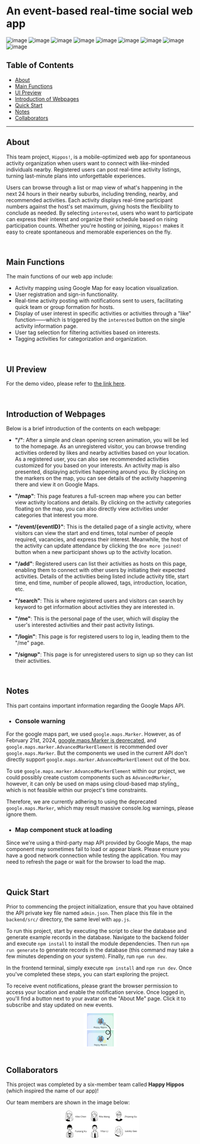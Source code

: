 # An event-based real-time social web app

![image](https://img.shields.io/badge/React-20232A?style=for-the-badge&logo=react&logoColor=61DAFB) 
![image](https://img.shields.io/badge/Vite-B73BFE?style=for-the-badge&logo=vite&logoColor=FFD62E)
![image](https://img.shields.io/badge/JavaScript-323330?style=for-the-badge&logo=javascript&logoColor=F7DF1E) 
![image](https://img.shields.io/badge/HTML5-E34F26?style=for-the-badge&logo=html5&logoColor=white) 
![image](https://img.shields.io/badge/firebase-ffca28?style=for-the-badge&logo=firebase&logoColor=black) 
![image](https://img.shields.io/badge/Tailwind_CSS-38B2AC?style=for-the-badge&logo=tailwind-css&logoColor=white) 
![image](https://img.shields.io/badge/MongoDB-4EA94B?style=for-the-badge&logo=mongodb&logoColor=white) 
![image](https://img.shields.io/badge/Figma-F24E1E?style=for-the-badge&logo=figma&logoColor=white) 
![image](https://img.shields.io/badge/axios-671ddf?&style=for-the-badge&logo=axios&logoColor=white)  

## Table of Contents 

- [About](#about)
- [Main Functions](#main-functions)
- [UI Preview](#ui-preview)
- [Introduction of Webpages](#introduction-of-webpages)
- [Quick Start](#quick-start)
- [Notes](#notes)
- [Collaborators](#collaborators)

---
## About

This team project, `Hippos!`, is a mobile-optimized web app for spontaneous activity organization when users want to connect with like-minded individuals nearby. Registered users can post real-time activity listings, turning last-minute plans into unforgettable experiences.

Users can browse through a list or map view of what's happening in the next 24 hours in their nearby suburbs, including trending, nearby, and recommended activities. Each activity displays real-time participant numbers against the host's set maximum, giving hosts the flexibility to conclude as needed. By selecting `interested`, users who want to participate can express their interest and organize their schedule based on rising participation counts. Whether you're hosting or joining,  `Hippos!` makes it easy to create spontaneous and memorable experiences on the fly. 

<br/>

## Main Functions

The main functions of our web app include:

- Activity mapping using Google Map for easy location visualization.
- User registration and sign-in functionality.
- Real-time activity posting with notifications sent to users, facilitating quick team or group formation for hosts.
- Display of user interest in specific activities or activities through a "like" function——which is triggered by the `interested` button on the single activity information page.
- User tag selection for filtering activities based on interests.
- Tagging activities for categorization and organization.

<br/>

## UI Preview

For the demo video, please refer to [the link here](https://drive.google.com/file/d/1gPh_QOOdHQUUjvk9EHO31aNr-AAB7clZ/view?usp=drive_link).

<br/>

## Introduction of Webpages

Below is a brief introduction of the contents on each webpage:

- **"/"**: After a simple and clean opening screen animation, you will be led to the homepage. As an unregistered visitor, you can browse trending activities ordered by likes and nearby activities based on your location. As a registered user, you can also see recommended activities customized for you based on your interests. An activity map is also presented, displaying activities happening around you. By clicking on the markers on the map, you can see details of the activity happening there and view it on Google Maps.

- **"/map"**: This page features a full-screen map where you can better view activity locations and details. By clicking on the activity categories floating on the map, you can also directly view activities under categories that interest you more.

- **"/event/{eventID}"**: This is the detailed page of a single activity, where visitors can view the start and end times, total number of people required, vacancies, and express their interest. Meanwhile, the host of the activity can update attendance by clicking the `One more joined!` button when a new participant shows up to the activity location.

- **"/add"**: Registered users can list their activities as hosts on this page, enabling them to connect with other users by initiating their expected activities. Details of the activities being listed include activity title, start time, end time, number of people allowed, tags, introduction, location, etc.

- **"/search"**: This is where registered users and visitors can search by keyword to get information about activities they are interested in.

- **"/me"**: This is the personal page of the user, which will display the user's interested activities and their past activity listings.

- **"/login"**: This page is for registered users to log in, leading them to the "/me" page.

- **"/signup"**: This page is for unregistered users to sign up so they can list their activities.

<br/>
 
## Notes

This part contains important information regarding the Google Maps API.

- ### Console warning

For the google maps part, we used `google.maps.Marker`. However, as of February 21st, 2024, [google.maps.Marker is deprecated](https://developers.google.com/maps/deprecations), and `google.maps.marker.AdvancedMarkerElement` is recommended over `google.maps.Marker`. But the components we used in the current API don't directly support `google.maps.marker.AdvancedMarkerElement` out of the box. 

To use `google.maps.marker.AdvancedMarkerElement` within our project, we could possibly create custom components such as `AdvancedMarker`, however, it can only be used on maps using cloud-based map styling,, which is not feasible within our project's time constraints.

Therefore, we are currently adhering to using the deprecated `google.maps.Marker`, which may result massive console.log warnings, please ignore them.

- ### Map component stuck at loading

Since we're using a third-party map API provided by Google Maps, the map component may sometimes fail to load or appear blank. Please ensure you have a good network connection while testing the application. You may need to refresh the page or wait for the browser to load the map.

<br/>


 
## Quick Start

Prior to commencing the project initialization, ensure that you have obtained the API private key file named `admin.json`. Then place this file in the `backend/src/` directory, the same level with `app.js`.

To run this project, start by executing the script to clear the database and generate example records in the database. Navigate to the backend folder and execute `npm install` to install the module dependencies. Then run `npm run generate` to generate records in the database (this command may take a few minutes depending on your system). Finally, run `npm run dev`.

In the frontend terminal, simply execute `npm install` and `npm run dev`. Once you've completed these steps, you can start exploring the project.

To receive event notifications, please grant the browser permission to access your location and enable the notification service. Once logged in, you'll find a button next to your avatar on the "About Me" page. Click it to subscribe and stay updated on new events.

<div align="center">
<img src="./group-image/live mode.png" alt="live mode" style="zoom:30%; height: 300px;" />
</div>
<br/>



## Collaborators

This project was completed by a six-member team called **Happy Hippos** (which inspired the name of our app)!

Our team members are shown in the image below:
<div align="center">
<img src="./group-image/Happy Hippos Project.png" alt="Happy Hippos Project" style="zoom:30%; width:700px;" />
</div>


